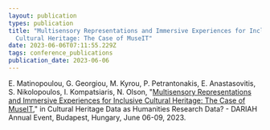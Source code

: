 ```yaml
---
layout: publication
types: publication
title: "Multisensory Representations and Immersive Experiences for Inclusive
  Cultural Heritage: The Case of MuseIT"
date: 2023-06-06T07:11:55.229Z
tags: conference_publications
publication_date: 2023-06-06
---
```

E. Matinopoulou, G. Georgiou, M. Kyrou, P. Petrantonakis, E. Anastasovitis, S. Nikolopoulos, I. Kompatsiaris, N. Olson, "[Multisensory Representations and Immersive Experiences for Inclusive Cultural Heritage: The Case of MuseIT](https://doi.org/10.5281/zenodo.8046372)," in Cultural Heritage Data as Humanities Research Data? - DARIAH Annual Event, Budapest, Hungary, June 06-09, 2023.